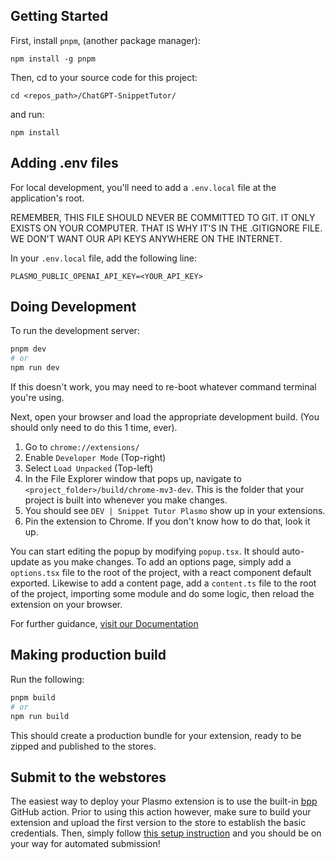 ## Getting Started
First, install `pnpm`, (another package manager):

`npm install -g pnpm`

Then, cd to your source code for this project:

`cd <repos_path>/ChatGPT-SnippetTutor/`

and run:

`npm install`

## Adding .env files
For local development, you'll need to add a `.env.local` file at the application's root.

REMEMBER, THIS FILE SHOULD NEVER BE COMMITTED TO GIT. IT ONLY EXISTS ON YOUR COMPUTER. THAT IS WHY IT'S IN THE .GITIGNORE FILE. WE DON'T WANT OUR API KEYS ANYWHERE ON THE INTERNET.

In your `.env.local` file, add the following line:

```
PLASMO_PUBLIC_OPENAI_API_KEY=<YOUR_API_KEY>
```

## Doing Development
To run the development server:

```bash
pnpm dev
# or
npm run dev
```

If this doesn't work, you may need to re-boot whatever command terminal you're using.

Next, open your browser and load the appropriate development build. (You should only need to do this 1 time, ever).

1. Go to `chrome://extensions/`
2. Enable `Developer Mode` (Top-right)
3. Select `Load Unpacked` (Top-left)
4. In the File Explorer window that pops up, navigate to `<project_folder>/build/chrome-mv3-dev`. This is the folder that your project is built into whenever you make changes.
5. You should see `DEV | Snippet Tutor Plasmo` show up in your extensions.
6. Pin the extension to Chrome. If you don't know how to do that, look it up.

You can start editing the popup by modifying `popup.tsx`. It should auto-update as you make changes. To add an options page, simply add a `options.tsx` file to the root of the project, with a react component default exported. Likewise to add a content page, add a `content.ts` file to the root of the project, importing some module and do some logic, then reload the extension on your browser.

For further guidance, [visit our Documentation](https://docs.plasmo.com/)

## Making production build

Run the following:

```bash
pnpm build
# or
npm run build
```

This should create a production bundle for your extension, ready to be zipped and published to the stores.

## Submit to the webstores

The easiest way to deploy your Plasmo extension is to use the built-in [bpp](https://bpp.browser.market) GitHub action. Prior to using this action however, make sure to build your extension and upload the first version to the store to establish the basic credentials. Then, simply follow [this setup instruction](https://docs.plasmo.com/framework/workflows/submit) and you should be on your way for automated submission!
